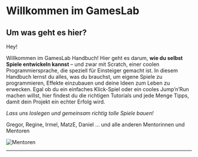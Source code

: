 # Willkommen im GamesLab

## Um was geht es hier?

Hey! 

Willkommen im GamesLab Handbuch! Hier geht es darum, **wie du selbst Spiele entwickeln kannst** – und zwar mit Scratch, einer coolen Programmiersprache, die speziell für Einsteiger gemacht ist. In diesem Handbuch lernst du alles, was du brauchst, um eigene Spiele zu programmieren, Effekte einzubauen und deine Ideen zum Leben zu erwecken. Egal ob du ein einfaches Klick-Spiel oder ein cooles Jump’n’Run machen willst, hier findest du die richtigen Tutorials und jede Menge Tipps, damit dein Projekt ein echter Erfolg wird. 

*Lass uns loslegen und gemeinsam richtig tolle Spiele bauen!*

Gregor, Regine, Irmel, MatzE, Daniel ... und alle anderen Mentorinnen und Mentoren 

![Mentoren](bilder/Mentoren.jpg)

---
